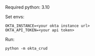 Required python: 3.10

Set envs:
```
OKTA_INSTANCE=<your okta instance url>
OKTA_API_TOKEN=<your api token>
```

Run:
```
python -m okta_crud
```